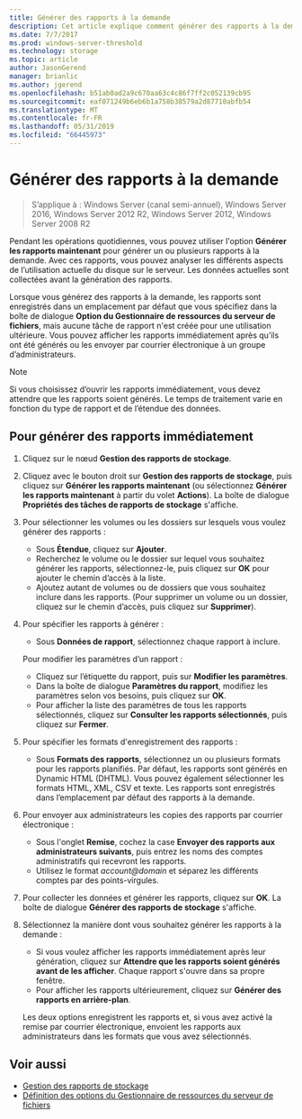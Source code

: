 ```yaml
---
title: Générer des rapports à la demande
description: Cet article explique comment générer des rapports à la demande pour analyser l’utilisation du disque sur le serveur
ms.date: 7/7/2017
ms.prod: windows-server-threshold
ms.technology: storage
ms.topic: article
author: JasonGerend
manager: brianlic
ms.author: jgerend
ms.openlocfilehash: b51ab0ad2a9c670aa63c4c86f7ff2c052139cb95
ms.sourcegitcommit: eaf071249b6eb6b1a758b38579a2d87710abfb54
ms.translationtype: MT
ms.contentlocale: fr-FR
ms.lasthandoff: 05/31/2019
ms.locfileid: "66445973"
---
```

# <a name="generate-reports-on-demand"></a>Générer des rapports à la demande

> S’applique à : Windows Server (canal semi-annuel), Windows Server 2016, Windows Server 2012 R2, Windows Server 2012, Windows Server 2008 R2

Pendant les opérations quotidiennes, vous pouvez utiliser l'option **Générer les rapports maintenant** pour générer un ou plusieurs rapports à la demande. Avec ces rapports, vous pouvez analyser les différents aspects de l’utilisation actuelle du disque sur le serveur. Les données actuelles sont collectées avant la génération des rapports.

Lorsque vous générez des rapports à la demande, les rapports sont enregistrés dans un emplacement par défaut que vous spécifiez dans la boîte de dialogue **Option du Gestionnaire de ressources du serveur de fichiers**, mais aucune tâche de rapport n'est créée pour une utilisation ultérieure. Vous pouvez afficher les rapports immédiatement après qu’ils ont été générés ou les envoyer par courrier électronique à un groupe d’administrateurs.

> [!Note]
> Si vous choisissez d’ouvrir les rapports immédiatement, vous devez attendre que les rapports soient générés. Le temps de traitement varie en fonction du type de rapport et de l’étendue des données.

## <a name="to-generate-reports-immediately"></a>Pour générer des rapports immédiatement

1. Cliquez sur le nœud **Gestion des rapports de stockage**.

2. Cliquez avec le bouton droit sur **Gestion des rapports de stockage**, puis cliquez sur **Générer les rapports maintenant** (ou sélectionnez **Générer les rapports maintenant** à partir du volet **Actions**). La boîte de dialogue **Propriétés des tâches de rapports de stockage** s'affiche.

3. Pour sélectionner les volumes ou les dossiers sur lesquels vous voulez générer des rapports :

   -   Sous **Étendue**, cliquez sur **Ajouter**.
   -   Recherchez le volume ou le dossier sur lequel vous souhaitez générer les rapports, sélectionnez-le, puis cliquez sur **OK** pour ajouter le chemin d’accès à la liste.
   -   Ajoutez autant de volumes ou de dossiers que vous souhaitez inclure dans les rapports. (Pour supprimer un volume ou un dossier, cliquez sur le chemin d’accès, puis cliquez sur **Supprimer**).

4. Pour spécifier les rapports à générer :

    -   Sous **Données de rapport**, sélectionnez chaque rapport à inclure.

   Pour modifier les paramètres d’un rapport :

   -   Cliquez sur l’étiquette du rapport, puis sur **Modifier les paramètres**.
   -   Dans la boîte de dialogue **Paramètres du rapport**, modifiez les paramètres selon vos besoins, puis cliquez sur **OK**.
   -  Pour afficher la liste des paramètres de tous les rapports sélectionnés, cliquez sur **Consulter les rapports sélectionnés**, puis cliquez sur **Fermer**.
 
5. Pour spécifier les formats d'enregistrement des rapports :

   -  Sous **Formats des rapports**, sélectionnez un ou plusieurs formats pour les rapports planifiés. Par défaut, les rapports sont générés en Dynamic HTML (DHTML). Vous pouvez également sélectionner les formats HTML, XML, CSV et texte. Les rapports sont enregistrés dans l’emplacement par défaut des rapports à la demande.

6. Pour envoyer aux administrateurs les copies des rapports par courrier électronique :

   - Sous l'onglet **Remise**, cochez la case **Envoyer des rapports aux administrateurs suivants**, puis entrez les noms des comptes administratifs qui recevront les rapports. 
   - Utilisez le format <em>account@domain</em> et séparez les différents comptes par des points-virgules.

7. Pour collecter les données et générer les rapports, cliquez sur **OK**. La boîte de dialogue **Générer des rapports de stockage** s'affiche.

8. Sélectionnez la manière dont vous souhaitez générer les rapports à la demande :

   -   Si vous voulez afficher les rapports immédiatement après leur génération, cliquez sur **Attendre que les rapports soient générés avant de les afficher**. Chaque rapport s'ouvre dans sa propre fenêtre.
   -   Pour afficher les rapports ultérieurement, cliquez sur **Générer des rapports en arrière-plan**.

   Les deux options enregistrent les rapports et, si vous avez activé la remise par courrier électronique, envoient les rapports aux administrateurs dans les formats que vous avez sélectionnés.

## <a name="see-also"></a>Voir aussi

-   [Gestion des rapports de stockage](storage-reports-management.md)
-   [Définition des options du Gestionnaire de ressources du serveur de fichiers](setting-file-server-resource-manager-options.md)


